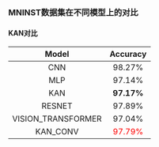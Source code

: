 ### MNINST数据集在不同模型上的对比
#### KAN对比
|        Model         |             Accuracy             |
|:--------------------:|:--------------------------------:|
 |         CNN          |              98.27%              |
|         MLP          |              97.14%              |
|         KAN          |            **97.17%**            |
 |        RESNET        |              97.89%              |
 |  VISION_TRANSFORMER  |              97.04%              |
  |       KAN_CONV       | <font color="red"> 97.79%</font> |